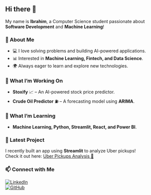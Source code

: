 ## Hi there 👋
 
My name is **Ibrahim**, a Computer Science student passionate about **Software Development** and **Machine Learning**!   

### 🔬 About Me  
- 💻 I love solving problems and building AI-powered applications.  
- 📊 Interested in **Machine Learning, Fintech, and Data Science**.  
- 🌍 Always eager to learn and explore new technologies.  

### 🔭 What I’m Working On  
- **Stoxify** 📈 – An AI-powered stock price predictor.  
- **Crude Oil Predictor** ⛽ – A forecasting model using **ARIMA**.  

### 🌱 What I’m Learning  
- **Machine Learning, Python, Streamlit, React, and Power BI**.  

### 🚀 Latest Project  
I recently built an app using **Streamlit** to analyze Uber pickups!  
Check it out here: [Uber Pickups Analysis 🚖](https://uber-pickupsgit-lt6msgyw2uysom7lfwz5du.streamlit.app/)  

### 📫 Connect with Me  
[![LinkedIn](https://img.shields.io/badge/LinkedIn-Connect-blue?style=flat&logo=linkedin)](www.linkedin.com/in/ibrahim-abouzahr-dev)  
[![GitHub](https://img.shields.io/badge/GitHub-Follow-black?style=flat&logo=github)](https://github.com/ibraAbouZahr)  


<!--
**ibraAbouZahr/ibraAbouZahr** is a ✨ _special_ ✨ repository because its `README.md` (this file) appears on your GitHub profile.

Here are some ideas to get you started:

- 🔭 I’m currently working on ...
- 🌱 I’m currently learning ...
- 👯 I’m looking to collaborate on ...
- 🤔 I’m looking for help with ...
- 💬 Ask me about ...
- 📫 How to reach me: ...
- 😄 Pronouns: ...
- ⚡ Fun fact: ...
-->
